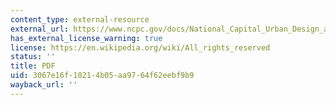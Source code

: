 ```yaml
---
content_type: external-resource
external_url: https://www.ncpc.gov/docs/National_Capital_Urban_Design_and_Security_Plan.pdf
has_external_license_warning: true
license: https://en.wikipedia.org/wiki/All_rights_reserved
status: ''
title: PDF
uid: 3067e16f-1021-4b05-aa97-64f62eebf9b9
wayback_url: ''
---
```

